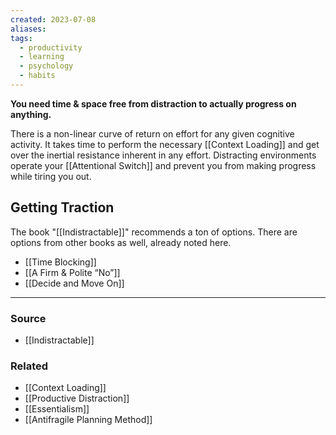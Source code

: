 ```yaml
---
created: 2023-07-08
aliases: 
tags:
  - productivity
  - learning
  - psychology
  - habits
---
```

**You need time & space free from distraction to actually progress on anything.**

There is a non-linear curve of return on effort for any given cognitive activity. It takes time to perform the necessary [[Context Loading]] and get over the inertial resistance inherent in any effort. Distracting environments operate your [[Attentional Switch]] and prevent you from making progress while tiring you out. 

## Getting Traction

The book "[[Indistractable]]" recommends a ton of options. There are options from other books as well, already noted here.

- [[Time Blocking]]
- [[A Firm & Polite “No”]]
- [[Decide and Move On]]

****
### Source
- [[Indistractable]]

### Related
- [[Context Loading]] 
- [[Productive Distraction]] 
- [[Essentialism]] 
- [[Antifragile Planning Method]]